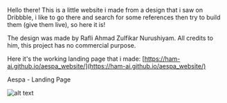 Hello there! This is a little website i made from a design that i saw on Dribbble, i like to go there and search for some references then try to build them (give them live), so here it is!

The design was made by Rafli Ahmad Zulfikar Nurushiyam.
All credits to him, this project has no commercial purpose.

Here it's the working landing page that i made: [https://ham-ai.github.io/aespa_website/](https://ham-ai.github.io/aespa_website/)

Aespa - Landing Page

![alt text](https://cdn.dribbble.com/users/5765213/screenshots/15027704/media/1fbea35bad56e9550cb2e81a2a8ebb93.jpg)